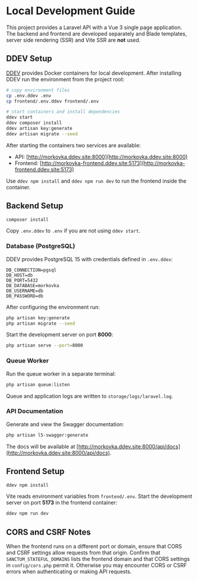 # Local Development Guide

This project provides a Laravel API with a Vue 3 single page application. The backend and frontend are developed separately and Blade templates, server side rendering (SSR) and Vite SSR are **not** used.

## DDEV Setup

[DDEV](https://ddev.readthedocs.io/) provides Docker containers for local development. After installing DDEV run the environment from the project root:

```bash
# copy environment files
cp .env.ddev .env
cp frontend/.env.ddev frontend/.env

# start containers and install dependencies
ddev start
ddev composer install
ddev artisan key:generate
ddev artisan migrate --seed
```

After starting the containers two services are available:

- API: [http://morkovka.ddev.site:8000](http://morkovka.ddev.site:8000)
- Frontend: [http://morkovka-frontend.ddev.site:5173](http://morkovka-frontend.ddev.site:5173)

Use `ddev npm install` and `ddev npm run dev` to run the frontend inside the container.

## Backend Setup

```bash
composer install
```

Copy `.env.ddev` to `.env` if you are not using `ddev start`.

### Database (PostgreSQL)

DDEV provides PostgreSQL 15 with credentials defined in `.env.ddev`:

```env
DB_CONNECTION=pgsql
DB_HOST=db
DB_PORT=5432
DB_DATABASE=morkovka
DB_USERNAME=db
DB_PASSWORD=db
```

After configuring the environment run:

```bash
php artisan key:generate
php artisan migrate --seed
```

Start the development server on port **8000**:

```bash
php artisan serve --port=8000
```

### Queue Worker

Run the queue worker in a separate terminal:

```bash
php artisan queue:listen
```

Queue and application logs are written to `storage/logs/laravel.log`.

### API Documentation

Generate and view the Swagger documentation:

```bash
php artisan l5-swagger:generate
```

The docs will be available at [http://morkovka.ddev.site:8000/api/docs](http://morkovka.ddev.site:8000/api/docs).

## Frontend Setup

```bash
ddev npm install
```

Vite reads environment variables from `frontend/.env`. Start the development server on port **5173** in the frontend container:

```bash
ddev npm run dev
```

## CORS and CSRF Notes

When the frontend runs on a different port or domain, ensure that CORS and CSRF settings allow requests from that origin. Confirm that `SANCTUM_STATEFUL_DOMAINS` lists the frontend domain and that CORS settings in `config/cors.php` permit it. Otherwise you may encounter CORS or CSRF errors when authenticating or making API requests.


